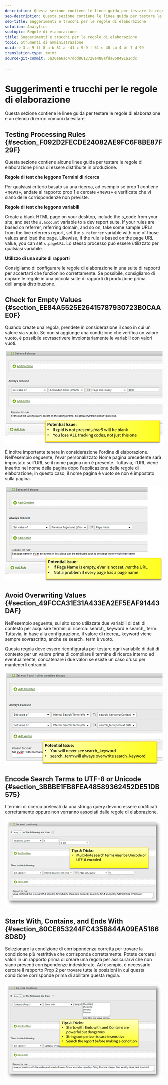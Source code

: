 ```yaml
---
description: Questa sezione contiene le linee guida per testare le regole di elaborazione e un elenco di errori comuni da evitare.
seo-description: Questa sezione contiene le linee guida per testare le regole di elaborazione e un elenco di errori comuni da evitare.
seo-title: Suggerimenti e trucchi per le regole di elaborazione
solution: Analytics
subtopic: Regole di elaborazione
title: Suggerimenti e trucchi per le regole di elaborazione
topic: Strumenti di amministrazione
uuid: e 3 a 9 ff 8 a-b 81 a -41 c 9-9 f 61-e 40 cb 4 bf 7 d 99
translation-type: tm+mt
source-git-commit: 5a30ea6ac47ddd8612728e488afda868491a1ddc

---
```



# Suggerimenti e trucchi per le regole di elaborazione

Questa sezione contiene le linee guida per testare le regole di elaborazione e un elenco di errori comuni da evitare.

## Testing Processing Rules {#section_F092D2FECDE24082AE9FC6F8BE87F29F}

Questa sezione contiene alcune linee guida per testare le regole di elaborazione prima di essere distribuite in produzione.

**Regole di test che leggono Termini di ricerca**

Per qualsiasi criterio basato su una ricerca, ad esempio se prop 1 contiene «news», andate al rapporto prop 1 e cercate «news» e verificate che vi siano delle corrispondenze non previste.

**Regole di test che leggono variabili**

Create a blank HTML page on your desktop, include the s_code from your site, and set the `s.account` variable to a dev report suite. If your rules are based on referrer, referring domain, and so on, take some sample URLs from the live referrers report, set the `s.referrer` variable with one of those values and load the page. Likewise, if the rule is based on the page URL value, you can set `s.pageURL`. Lo stesso processo può essere utilizzato per qualsiasi variabile.

**Utilizzo di una suite di rapporti**

Consigliamo di configurare le regole di elaborazione in una suite di rapporti per accertarti che funzionino correttamente. Se possibile, consigliamo di copiare le regole in una piccola suite di rapporti di produzione prima dell'ampia distribuzione.

## Check for Empty Values {#section_EE84A5525E26415787930723B0CAAE0F}

Quando create una regola, prendete in considerazione il caso in cui un valore sia vuoto. Se non si aggiunge una condizione che verifica un valore vuoto, è possibile sovrascrivere involontariamente le variabili con valori vuoti.

![](assets/tips-set-value-acquisition-code.png)

È inoltre importante tenere in considerazione l'ordine di elaborazione. Nell'esempio seguente, l'evar personalizzato Nome pagina precedente sarà impostato sull'URL se il nome pagina non è presente. Tuttavia, l'URL viene inserito nel nome della pagina dopo l'applicazione delle regole di elaborazione; in questo caso, il nome pagina è vuoto se non è impostato sulla pagina.

![](assets/tips-copy-page-name-to-evar.png)

## Avoid Overwriting Values {#section_49FCCA31E31A433EA2EF5EAF91443DAF}

Nell'esempio seguente, sul sito sono utilizzate due variabili di dati di contesto per acquisire termini di ricerca: search_ keyword e search_ term. Tuttavia, in base alla configurazione, il valore di ricerca_ keyword viene sempre sovrascritto, anche se search_ term è vuoto.

Questa regola deve essere riconfigurata per testare ogni variabile di dati di contesto per un valore prima di compilare il termine di ricerca interno ed eventualmente, concatenare i due valori se esiste un caso d'uso per mantenerli entrambi.

![](assets/tips-search-keyword.png)

## Encode Search Terms to UTF-8 or Unicode {#section_3BBBE1FB8FEA48589362452DE51DB575}

I termini di ricerca prelevati da una stringa query devono essere codificati correttamente oppure non verranno associati dalle regole di elaborazione.

![](assets/tips-multibyte.png)

## Starts With, Contains, and Ends With {#section_80CE853244FC435B844A09EA51868D8D}

Selezionare la condizione di corrispondenza corretta per trovare la condizione più restrittiva che corrisponda correttamente. Potete cercare i valori in un rapporto prima di creare una regola per assicurarvi che non siano presenti corrispondenze indesiderate. Ad esempio, è necessario cercare il rapporto Prop 2 per trovare tutte le posizioni in cui questa condizione corrisponde prima di abilitare questa regola.

![](assets/tips-startswith.png)


